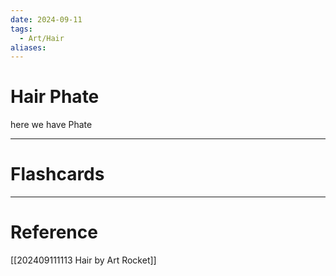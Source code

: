 ```yaml
---
date: 2024-09-11
tags:
  - Art/Hair
aliases:
---
```

# Hair Phate
here we have Phate



---
# Flashcards



---
# Reference
[[202409111113 Hair by Art Rocket]]